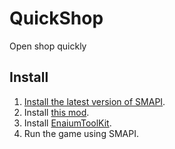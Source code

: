 ﻿# QuickShop
Open shop quickly
## Install
1. [Install the latest version of SMAPI](https://smapi.io/).
2. Install [this mod](https://www.curseforge.com/stardewvalley/mods/quickshop).
3. Install [EnaiumToolKit](https://www.curseforge.com/stardewvalley/mods/enaiumtoolkit).
4. Run the game using SMAPI.
